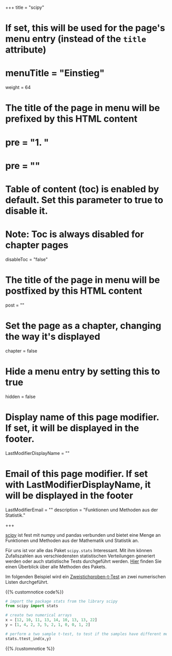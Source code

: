 +++
title = "scipy"
# If set, this will be used for the page's menu entry (instead of the `title` attribute)
# menuTitle = "Einstieg"
weight = 64
# The title of the page in menu will be prefixed by this HTML content
# pre = "<b>1. </b>"
# pre = "<i class='fab fa-github'></i>"
# Table of content (toc) is enabled by default. Set this parameter to true to disable it.
# Note: Toc is always disabled for chapter pages
disableToc = "false"
# The title of the page in menu will be postfixed by this HTML content
post = ""
# Set the page as a chapter, changing the way it's displayed
chapter = false
# Hide a menu entry by setting this to true
hidden = false
# Display name of this page modifier. If set, it will be displayed in the footer.
LastModifierDisplayName = ""
# Email of this page modifier. If set with LastModifierDisplayName, it will be displayed in the footer
LastModifierEmail = ""
description = "Funktionen und Methoden aus der Statistik."

+++

[scipy](https://docs.scipy.org/doc/scipy/reference/) ist fest mit numpy und pandas verbunden und bietet eine Menge an Funktionen und Methoden aus der Mathematik und Statistik an.

Für uns ist vor alle das Paket `scipy.stats` Interessant. Mit ihm können Zufallszahlen aus verschiedensten statistischen Verteilungen generiert werden oder auch statistische Tests durchgeführt werden. [Hier](https://docs.scipy.org/doc/scipy/reference/stats.html) finden Sie einen Überblick über alle Methoden des Pakets.

Im folgenden Beispiel wird ein [Zweistichproben-t-Test](https://de.wikipedia.org/wiki/Zweistichproben-t-Test) an zwei numerischen Listen durchgeführt.


{{% customnotice code%}}
```python
# import the package stats from the library scipy
from scipy import stats

# create two numerical arrays
x = [12, 10, 11, 13, 14, 10, 13, 13, 22]
y = [1, 4, 2, 3, 5, 2, 1, 0, 0, 1, 2]

# perform a two sample t-test, to test if the samples have different means
stats.ttest_ind(x,y)
```
{{% /customnotice %}}

